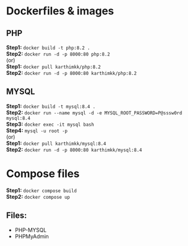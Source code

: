 # Dockerfiles & images

## PHP
**Step1:** `docker build -t php:8.2 .` <br>
**Step2:** `docker run -d -p 8000:80 php:8.2` <br>
 (or) <br>
**Step1:** `docker pull karthimkk/php:8.2` <br>
**Step2:** `docker run -d -p 8000:80 karthimkk/php:8.2` <br>

## MYSQL

**Step1:** `docker build -t mysql:8.4 .` <br>
**Step2:** `docker run --name mysql -d -e MYSQL_ROOT_PASSWORD=P@sssw0rd mysql:8.4` <br>
**Step3:** `docker exec -it mysql bash` <br>
**Step4:** `mysql -u root -p` <br>
 (or) <br>
**Step1:** `docker pull karthimkk/mysql:8.4` <br>
**Step2:** `docker run -d -p 8000:80 karthimkk/mysql:8.4` <br>

# Compose files

**Step1:** `docker compose build` <br>
**Step2:** `docker compose up` <br>

## Files:
 - PHP-MYSQL
 - PHPMyAdmin